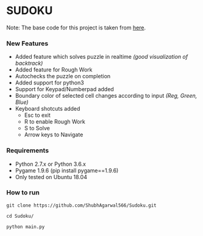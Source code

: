 # SUDOKU
Note: The base code for this project is taken from [here](https://github.com/B2-Stealth/PYGAME-SUDOKU-.git). 

### New Features
* Added feature which solves puzzle in realtime _(good visualization of backtrack)_
* Added feature for Rough Work
* Autochecks the puzzle on completion
* Added support for python3
* Support for Keypad/Numberpad added
* Boundary color of selected cell changes according to input _(Reg, Green, Blue)_
* Keyboard shotcuts added
	* Esc to exit
	* R to enable Rough Work
	* S to Solve
	* Arrow keys to Navigate

### Requirements
* Python 2.7.x  or Python 3.6.x
* Pygame 1.9.6 (pip install pygame==1.9.6)
* Only tested on Ubuntu 18.04

### How to run
`git clone https://github.com/ShubhAgarwal566/Sudoku.git`

`cd Sudoku/`

`python main.py`
